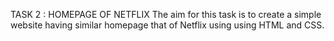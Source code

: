 TASK 2 :
HOMEPAGE OF NETFLIX
The aim for this task is to create a simple website having similar homepage that of Netflix using using HTML and CSS.
